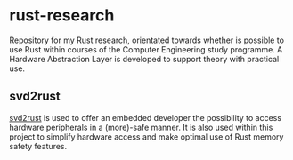 # rust-research

Repository for my Rust research, orientated towards whether is possible to use Rust within courses of the Computer Engineering study programme. A Hardware Abstraction Layer is developed to support theory with practical use.

## svd2rust
[svd2rust](https://github.com/rust-embedded/svd2rust) is used to offer an embedded developer the possibility to access hardware peripherals in a (more)-safe manner. It is also used within this project to simplify hardware access and make optimal use of Rust memory safety features.
